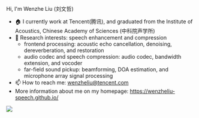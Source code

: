 
 Hi, I'm Wenzhe Liu (刘文哲) 
- 🏠 I currently work at Tencent(腾讯), and graduated from the Institute of Acoustics, Chinese Academy of Sciences (中科院声学所)
- 📕 Research interests: speech enhancement and compression
  - frontend processing: acoustic echo cancellation, denoising, dereverberation, and restoration
  - audio codec and speech compression: audio codec, bandwidth extension, and vocoder
  - far-field sound pickup: beamforming, DOA estimation, and microphone array signal processing
- 📫 How to reach me: wenzheliu@tencent.com <!-- liuwenzhe@mail.ioa.ac.cn -->
- More information about me on my homepage: https://wenzheliu-speech.github.io/ 
 
 <img src="https://github-readme-stats.vercel.app/api?username=WenzheLiu-Speech&show_icons=true&hide=issues&theme=dark&hide_title=false" />

<!--
- 🔭 I’m currently working on ...
- 🌱 I’m currently learning ...
- 👯 I’m looking to collaborate on ...
- 🤔 I’m looking for help with ...
- 💬 Ask me about ...
- 📫 How to reach me: ...
- 😄 Pronouns: ...
- ⚡ Fun fact: ... 
-->
